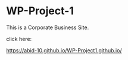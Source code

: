 # WP-Project-1
This is a Corporate Business Site.

click here:

https://abid-10.github.io/WP-Project1.github.io/

